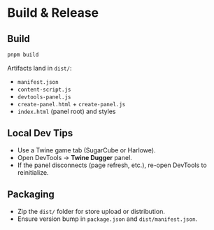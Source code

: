 # Build & Release

## Build
```bash
pnpm build
```
Artifacts land in `dist/`:
- `manifest.json`
- `content-script.js`
- `devtools-panel.js`
- `create-panel.html` + `create-panel.js`
- `index.html` (panel root) and styles

## Local Dev Tips
- Use a Twine game tab (SugarCube or Harlowe).
- Open DevTools → **Twine Dugger** panel.
- If the panel disconnects (page refresh, etc.), re-open DevTools to reinitialize.

## Packaging
- Zip the `dist/` folder for store upload or distribution.
- Ensure version bump in `package.json` and `dist/manifest.json`.
